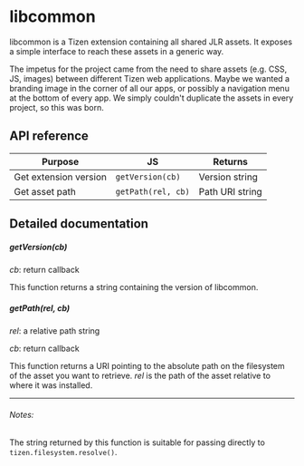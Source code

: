 libcommon
=========

libcommon is a Tizen extension containing all shared JLR assets. It exposes a
simple interface to reach these assets in a generic way.

The impetus for the project came from the need to share assets (e.g. CSS, JS,
images) between different Tizen web applications. Maybe we wanted a branding
image in the corner of all our apps, or possibly a navigation menu at the
bottom of every app. We simply couldn't duplicate the assets in every project,
so this was born.

API reference
-------------

| Purpose               | JS                 | Returns         |
| --------------------- | ------------------ | --------------- |
| Get extension version | `getVersion(cb)`   | Version string  |
| Get asset path        | `getPath(rel, cb)` | Path URI string |

Detailed documentation
----------------------

##### getVersion(cb)

*cb*: return callback

This function returns a string containing the version of libcommon.

##### getPath(rel, cb)

*rel*: a relative path string

*cb*: return callback

This function returns a URI pointing to the absolute path on the filesystem of
the asset you want to retrieve. *rel* is the path of the asset relative to
where it was installed.

* * *

###### Notes:

The string returned by this function is suitable for passing directly to
`tizen.filesystem.resolve()`.
